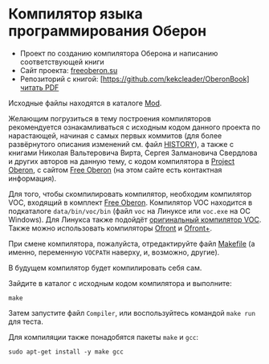 # Компилятор языка программирования Оберон

* Проект по созданию компилятора Оберона и написанию соответствующей книги
* Сайт проекта: [freeoberon.su](https://freeoberon.su)
* Репозиторий с книгой: [https://github.com/kekcleader/OberonBook] [читать PDF](https://github.com/kekcleader/OberonBook/blob/master/oberon.pdf)

Исходные файлы находятся в каталоге [Mod](Mod).

Желающим погрузиться в тему построения компиляторов рекомендуется ознакамливаться с исходным кодом данного проекта по нарастающей, начиная с самых первых коммитов (для более развёрнутого описания изменений см. файл [HISTORY](HISTORY)), а также с книгами Николая Вальтеровича Вирта, Сергея Залмановича Свердлова и других авторов на данную тему, с кодом компилятора в [Project Oberon](http://projectoberon.com), с сайтом [Free Oberon](https://freeoberon.su) (на этом сайте есть контактная информация).

Для того, чтобы скомпилировать компилятор, необходим компилятор VOC,
входящий в комплект [Free Oberon](https://freeoberon.su). Компилятор VOC
находится в подкаталоге `data/bin/voc/bin` (файл `voc` на Линуксе или
`voc.exe` на ОС Windows). Для Линукса также подойдёт
[оригинальный компилятор VOC](https://github.com/vishaps/voc).
Также можно использовать компиляторы
[Ofront](https://github.com/jtempl/ofront) и
[Ofront+](https://github.com/Oleg-N-Cher/OfrontPlus).

При смене компилятора, пожалуйста, отредактируйте файл [Makefile](Makefile)
(а именно, переменную `VOCPATH` наверху, и, возможно, другие).

В будущем компилятор будет компилировать себя сам.

Зайдите в каталог с исходным кодом компилятора и выполните:
```
make
```

Затем запустите файл `Compiler`, или воспользуйтесь командой `make run` для теста.

Для компиляции также понадобятся пакеты `make` и `gcc`:
```
sudo apt-get install -y make gcc
```
